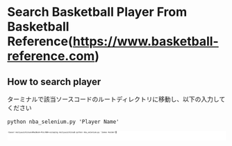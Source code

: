 # Search Basketball Player From Basketball Reference(https://www.basketball-reference.com)

## How to search player

ターミナルで該当ソースコードのルートディレクトリに移動し、以下の入力してください

```
python nba_selenium.py 'Player Name'
```

![ターミナル](20221225.png)
